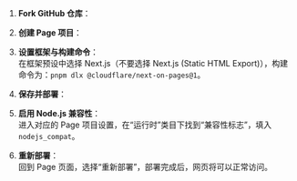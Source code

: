 1. **Fork GitHub 仓库**：  
 
2. **创建 Page 项目**：  

3. **设置框架与构建命令**：  
   在框架预设中选择 Next.js（不要选择 Next.js (Static HTML Export)），构建命令为：`pnpm dlx @cloudflare/next-on-pages@1`。

4. **保存并部署**：  

5. **启用 Node.js 兼容性**：  
   进入对应的 Page 项目设置，在“运行时”类目下找到“兼容性标志”，填入 `nodejs_compat`。

6. **重新部署**：  
   回到 Page 页面，选择“重新部署”，部署完成后，网页将可以正常访问。
